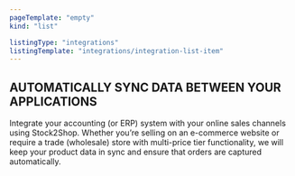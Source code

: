 ```yaml
---
pageTemplate: "empty"
kind: "list"

listingType: "integrations"
listingTemplate: "integrations/integration-list-item"
---
```

## AUTOMATICALLY SYNC DATA BETWEEN YOUR APPLICATIONS

Integrate your accounting (or ERP) system with your online sales channels using Stock2Shop. Whether you’re selling on an e-commerce website or require a trade (wholesale) store with multi-price tier functionality, we will keep your product data in sync and ensure that orders are captured automatically.